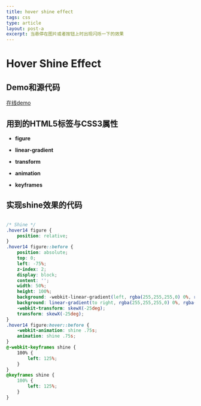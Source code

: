 ```yaml
---
title: hover shine effect
tags: css
type: article
layout: post-a
excerpt: 当悬停在图片或者按钮上时出现闪烁一下的效果
---
```


# Hover Shine Effect

## Demo和源代码
[在线demo](http://127.0.0.1:4000/demo/hover-effect/)

## 用到的HTML5标签与CSS3属性

- **figure**

- **linear-gradient**

- **transform**

- **animation**

- **keyframes**

## 实现shine效果的代码

``` css

/* Shine */
.hover14 figure {
    position: relative;
}
.hover14 figure::before {
    position: absolute;
    top: 0;
    left: -75%;
    z-index: 2;
    display: block;
    content: '';
    width: 50%;
    height: 100%;
    background: -webkit-linear-gradient(left, rgba(255,255,255,0) 0%, rgba(255,255,255,.3) 100%);
    background: linear-gradient(to right, rgba(255,255,255,0) 0%, rgba(255,255,255,.3) 100%);
    -webkit-transform: skewX(-25deg);
    transform: skewX(-25deg);
}
.hover14 figure:hover::before {
    -webkit-animation: shine .75s;
    animation: shine .75s;
}
@-webkit-keyframes shine {
    100% {
        left: 125%;
    }
}
@keyframes shine {
    100% {
        left: 125%;
    }
}

```
